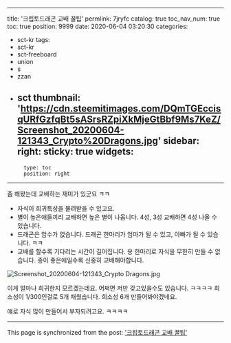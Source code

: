 
---
title: '크립토드래곤 교배 꿀팁'
permlink: 7jryfc
catalog: true
toc_nav_num: true
toc: true
position: 9999
date: 2020-06-04 03:20:30
categories:
- sct-kr
tags:
- sct-kr
- sct-freeboard
- union
- s
- zzan
- sct
thumbnail: 'https://cdn.steemitimages.com/DQmTGEccisqURfGzfqBt5sASrsRZpiXkMjeGtBbf9Ms7KeZ/Screenshot_20200604-121343_Crypto%20Dragons.jpg'
sidebar:
    right:
        sticky: true
widgets:
    -
        type: toc
        position: right
---


좀 해봤는데 교배하는 재미가 있군요 ㅋㅋ

* 자식이 희귀특성을 물려받을 수 있고요. 
* 별이 높은애들끼리 교배하면 높은 별이 나옵니다. 4성, 3성 교배하면 4성 나올 수 있습니다.
* 드래곤은 암수가 없습니다. 드래곤 한마리가 엄마가 될 수 있고, 아빠가 될 수 있습니다. ㅋㅋ
* 교배를 할수록 기다리는 시간이 길어집니다. 용 한마리로 자식을 무한히 만들 수 없습니다. 종이 좋은애일수록 신중히 교배해야합니다.

![Screenshot_20200604-121343_Crypto Dragons.jpg](https://cdn.steemitimages.com/DQmTGEccisqURfGzfqBt5sASrsRZpiXkMjeGtBbf9Ms7KeZ/Screenshot_20200604-121343_Crypto%20Dragons.jpg)

이게 얼마나 희귀한지 모르겠는데요. 어쩌면 저만 갖고있을수도 있습니다. ㅋㅋㅋㅋ 희소성이 1/300인걸로 5개 채웠습니다. 희소성 6개 만들어봐야겠네요.

얘로 자식 많이 만들어서 부자되려고요. ㅋㅋㅋㅋ

- - -

This page is synchronized from the post: ['크립토드래곤 교배 꿀팁'](https://steemit.com/@jacobyu/7jryfc)
